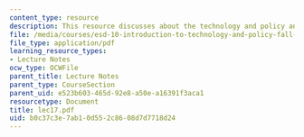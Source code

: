```yaml
---
content_type: resource
description: This resource discusses about the technology and policy analysis.
file: /media/courses/esd-10-introduction-to-technology-and-policy-fall-2006/b0c37c3e7ab10d552c8608d7d7718d24_lec17.pdf
file_type: application/pdf
learning_resource_types:
- Lecture Notes
ocw_type: OCWFile
parent_title: Lecture Notes
parent_type: CourseSection
parent_uid: e523b603-465d-92e8-a50e-a16391f3aca1
resourcetype: Document
title: lec17.pdf
uid: b0c37c3e-7ab1-0d55-2c86-08d7d7718d24
---
```

